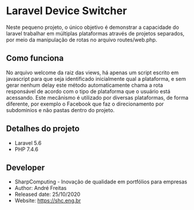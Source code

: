 # Laravel Device Switcher

Neste pequeno projeto, o único objetivo é demonstrar a capacidade do laravel trabalhar em múltiplas plataformas através de projetos separados, por meio da manipulação de rotas no arquivo routes/web.php.

## Como funciona

No arquivo welcome da raiz das views, há apenas um script escrito em javascript para que seja identificado inicialmente qual a plataforma, e sem gerar nenhum delay este método automaticamente chama a rota responsável de acordo com o tipo de plataforma que o usuário está acessando. Este mecânismo é utilizado por diversas plataformas, de forma diferente, por exemplo o Facebook que faz o direcionamento por subdominios e não pastas dentro do projeto.

## Detalhes do projeto
- Laravel 5.6
- PHP 7.4.6

## Developer
- SharpComputing - Inovação de qualidade em portfólios para empresas
- Author: André Freitas
- Released date: 25/10/2020
- Website: https://shc.eng.br
